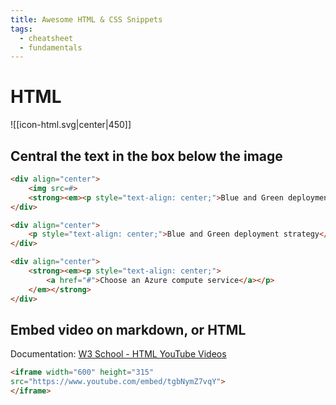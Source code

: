 ```yaml
---
title: Awesome HTML & CSS Snippets
tags:
  - cheatsheet
  - fundamentals
---
```

# HTML

![[icon-html.svg|center|450]]

## Central the text in the box below the image

```html
<div align="center">
	<img src=#>
	<strong><em><p style="text-align: center;">Blue and Green deployment strategy</p></em></strong>
</div>

<div align="center">
	<p style="text-align: center;">Blue and Green deployment strategy</p>
</div>

<div align="center">
	<strong><em><p style="text-align: center;">
		<a href="#">Choose an Azure compute service</a></p>
	</em></strong>
</div>
```

## Embed video on markdown, or HTML

Documentation: [W3 School - HTML YouTube Videos](https://www.w3schools.com/html/html_youtube.asp)

```html
<iframe width="600" height="315"
src="https://www.youtube.com/embed/tgbNymZ7vqY">
</iframe> 
```
